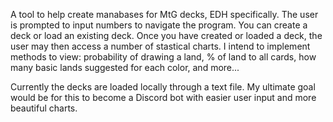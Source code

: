A tool to help create manabases for MtG decks, EDH specifically. The user is prompted to input numbers to navigate the program. You can create a deck or load an existing deck. Once you have created or loaded a deck,
the user may then access a number of stastical charts. I intend to implement methods to view: probability of drawing a land, % of land to all cards, how many basic lands suggested for each color, and more...

Currently the decks are loaded locally through a text file. My ultimate goal would be for this to become a Discord bot with easier user input and more beautiful charts.
